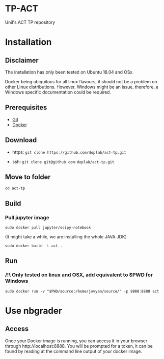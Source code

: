 # TP-ACT

Unil's ACT TP repository

# Installation

## Disclaimer

The installation has only been tested on Ubuntu 18.04 and OSx.

Docker being ubiquitous for all linux flavours, it should not be a problem on other Linux distributions. However, Windows might be an issue, therefore, a Windows specific documentation could be required.

## Prerequisites

-   [Git](https://git-scm.com/book/en/v2/Getting-Started-Installing-Git)
-   [Docker](https://docs.docker.com/v17.12/manuals/)

## Download

- https:
    `git clone https://github.com/doplab/act-tp.git`
    
- ssh:
    `git clone git@github.com:doplab/act-tp.git`
    
## Move to folder
    cd act-tp

## Build

### Pull jupyter image

    sudo docker pull jupyter/scipy-notebook

(It might take a while, we are installing the whole JAVA JDK)

    sudo docker build -t act .

## Run

### /!\ Only tested on linux and OSX, add equivalent to \$PWD for Windows

    sudo docker run -v "$PWD/source:/home/jovyan/source/" -p 8888:8888 act

# Use nbgrader

## Access

Once your Docker image is running, you can access it in your browser through http://localhost:8888. You will be prompted for a token, it can be found by reading at the command line output of your docker image.


